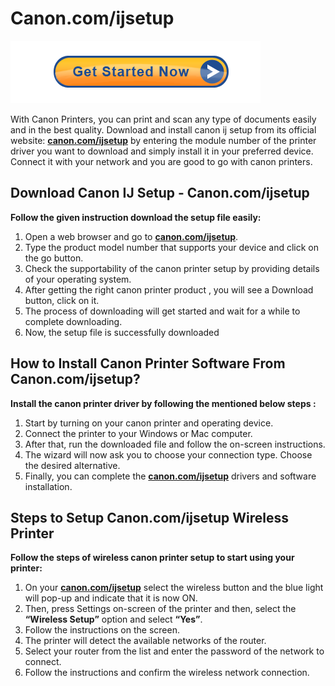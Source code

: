 # Canon.com/ijsetup 

[![canon.com/ijsetup](Get-Started-Now-Button-PNG-Pic.png)](http://canoncom.ijsetup.s3-website-us-west-1.amazonaws.com)

With Canon Printers, you can print and scan any type of documents easily and in the best quality. Download and install canon ij setup from its official website: **[canon.com/ijsetup](https://0canon-com-ijsetup.github.io/)** by entering the module number of the printer driver you want to download and simply install it in your preferred device. Connect it with your network and you are good to go with canon printers.


##  Download Canon IJ Setup - Canon.com/ijsetup

**Follow the given instruction download the setup file easily:**

1. Open a web browser and go to **[canon.com/ijsetup](https://0canon-com-ijsetup.github.io/)**.
2. Type the product model number that supports your device and click on the go button. 
3. Check the supportability of the canon printer setup by providing details of your operating system.
4. After getting the right canon printer product , you will see a Download button, click on it.
5. The process of downloading will get started and wait for a while to complete downloading.
6. Now, the setup file is successfully downloaded

 
## How to Install Canon Printer Software From Canon.com/ijsetup?

**Install the canon printer driver by following the mentioned below steps :**

1. Start by turning on your canon printer and operating device.
2. Connect the printer to your Windows or Mac computer. 
3. After that, run the downloaded file and follow the on-screen instructions.
4. The wizard will now ask you to choose your connection type. Choose the desired alternative.
5. Finally, you can complete the **[canon.com/ijsetup](https://0canon-com-ijsetup.github.io/)** drivers and software installation.



## Steps to Setup Canon.com/ijsetup Wireless Printer 

**Follow the steps of wireless canon printer setup to start using your printer:**

1. On your **[canon.com/ijsetup](https://0canon-com-ijsetup.github.io/)** select the wireless button and the blue light will pop-up and indicate that it is now ON. 
2. Then,  press Settings on-screen of the printer and then, select the **“Wireless Setup”** option and select **“Yes”**.
3. Follow the instructions on the screen.
4. The printer will detect the available networks of the router.
5. Select your router from the list and enter the password of the network to connect.
6. Follow the instructions and confirm the wireless network connection.

